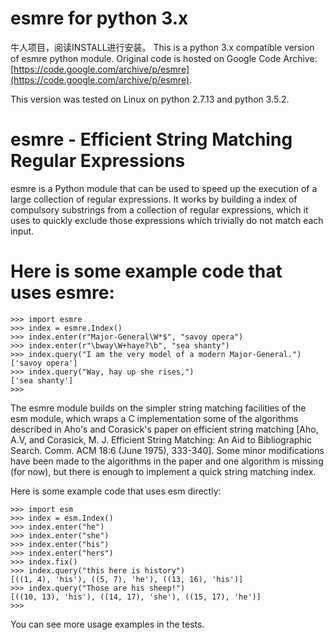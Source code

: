 # esmre for python 3.x
牛人项目，阅读INSTALL进行安装。
This is a python 3.x compatible version of esmre python module. 
Original code is hosted on Google Code Archive: [https://code.google.com/archive/p/esmre](https://code.google.com/archive/p/esmre). 

This version was tested on Linux on python 2.7.13 and python 3.5.2.



# esmre - Efficient String Matching Regular Expressions

esmre is a Python module that can be used to speed up the execution of a large
collection of regular expressions. It works by building a index of compulsory
substrings from a collection of regular expressions, which it uses to quickly
exclude those expressions which trivially do not match each input.

# Here is some example code that uses esmre:

```
>>> import esmre
>>> index = esmre.Index()
>>> index.enter(r"Major-General\W*$", "savoy opera")
>>> index.enter(r"\bway\W+haye?\b", "sea shanty")
>>> index.query("I am the very model of a modern Major-General.")
['savoy opera']
>>> index.query("Way, hay up she rises,")
['sea shanty']
>>>
``` 

The esmre module builds on the simpler string matching facilities of the esm
module, which wraps a C implementation some of the algorithms described in
Aho's and Corasick's paper on efficient string matching [Aho, A.V, and
Corasick, M. J. Efficient String Matching: An Aid to Bibliographic Search.
Comm. ACM 18:6 (June 1975), 333-340]. Some minor modifications have been made
to the algorithms in the paper and one algorithm is missing (for now), but
there is enough to implement a quick string matching index.

Here is some example code that uses esm directly:

```
>>> import esm
>>> index = esm.Index()
>>> index.enter("he")
>>> index.enter("she")
>>> index.enter("his")
>>> index.enter("hers")
>>> index.fix()
>>> index.query("this here is history")
[((1, 4), 'his'), ((5, 7), 'he'), ((13, 16), 'his')]
>>> index.query("Those are his sheep!")
[((10, 13), 'his'), ((14, 17), 'she'), ((15, 17), 'he')]
>>> 
```

You can see more usage examples in the tests.
